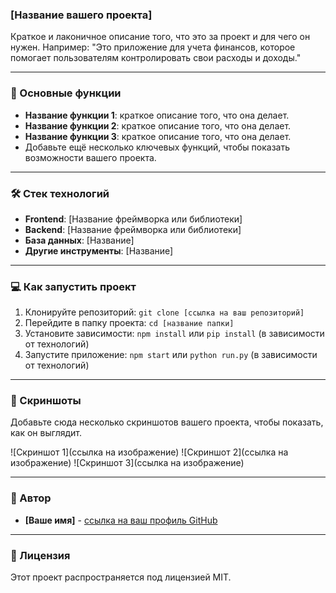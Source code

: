 ### [Название вашего проекта]

Краткое и лаконичное описание того, что это за проект и для чего он нужен. Например: "Это приложение для учета финансов, которое помогает пользователям контролировать свои расходы и доходы."

-----

### 🚀 Основные функции

  * **Название функции 1**: краткое описание того, что она делает.
  * **Название функции 2**: краткое описание того, что она делает.
  * **Название функции 3**: краткое описание того, что она делает.
  * Добавьте ещё несколько ключевых функций, чтобы показать возможности вашего проекта.

-----

### 🛠️ Стек технологий

  * **Frontend**: [Название фреймворка или библиотеки]
  * **Backend**: [Название фреймворка или библиотеки]
  * **База данных**: [Название]
  * **Другие инструменты**: [Название]

-----

### 💻 Как запустить проект

1.  Клонируйте репозиторий:
    `git clone [ссылка на ваш репозиторий]`
2.  Перейдите в папку проекта:
    `cd [название папки]`
3.  Установите зависимости:
    `npm install` или `pip install` (в зависимости от технологий)
4.  Запустите приложение:
    `npm start` или `python run.py` (в зависимости от технологий)

-----

### 📸 Скриншоты

Добавьте сюда несколько скриншотов вашего проекта, чтобы показать, как он выглядит.

\![Скриншот 1](ссылка на изображение)
\![Скриншот 2](ссылка на изображение)
\![Скриншот 3](ссылка на изображение)

-----

### 🤝 Автор

  * **[Ваше имя]** - [ссылка на ваш профиль GitHub](https://www.google.com/search?q=https://github.com/%D0%B2%D0%B0%D1%88%D0%B5-%D0%B8%D0%BC%D1%8F)

-----

### 📄 Лицензия

Этот проект распространяется под лицензией MIT.

